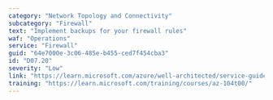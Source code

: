 ```yaml
---
category: "Network Topology and Connectivity"
subcategory: "Firewall"
text: "Implement backups for your firewall rules"
waf: "Operations"
service: "Firewall"
guid: "64e7000e-3c06-485e-b455-ced7f454cba3"
id: "D07.20"
severity: "Low"
link: "https://learn.microsoft.com/azure/well-architected/service-guides/azure-firewall"
training: "https://learn.microsoft.com/training/courses/az-104t00/"
---
```

